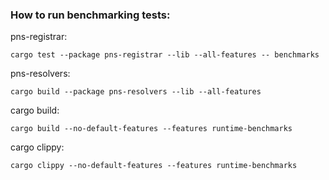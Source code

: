 ### How to run benchmarking tests:

pns-registrar:

```shell
cargo test --package pns-registrar --lib --all-features -- benchmarks
```

pns-resolvers:

```shell 
cargo build --package pns-resolvers --lib --all-features
```

cargo build:

```shell
cargo build --no-default-features --features runtime-benchmarks 
```

cargo clippy:

```shell
cargo clippy --no-default-features --features runtime-benchmarks
```